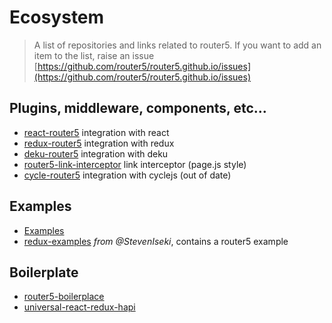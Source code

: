 # Ecosystem

> A list of repositories and links related to router5. If you want to add an item to the list, raise an issue [https://github.com/router5/router5.github.io/issues](https://github.com/router5/router5.github.io/issues)


## Plugins, middleware, components, etc...

- [react-router5](https://github.com/router5/react-router5) integration with react
- [redux-router5](https://github.com/router5/redux-router5) integration with redux
- [deku-router5](https://github.com/router5/deku-router5) integration with deku
- [router5-link-interceptor](https://github.com/jas-chen/router5-link-interceptor) link interceptor (page.js style)
- [cycle-router5](https://github.com/axefrog/cycle-router5) integration with cyclejs (out of date)


## Examples

- [Examples](https://github.com/router5/examples)
- [redux-examples](https://github.com/StevenIseki/redux-examples) _from @StevenIseki_, contains a router5 example


## Boilerplate

- [router5-boilerplace](https://github.com/sitepack/router5-boilerplate)
- [universal-react-redux-hapi](https://github.com/nanopx/universal-react-redux-hapi)
